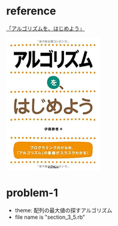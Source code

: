 # reference

[「アルゴリズムを、はじめよう」](http://amzn.asia/cIWWV4C)

<img src="images/book.jpg" width="250px">

# problem-1
- theme: 配列の最大値の探すアルゴリズム
- file name is "section_3_5.rb"
